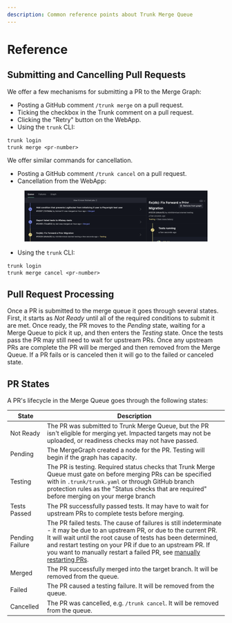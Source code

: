 ```yaml
---
description: Common reference points about Trunk Merge Queue
---
```


# Reference

## Submitting and Cancelling Pull Requests

We offer a few mechanisms for submitting a PR to the Merge Graph:

* Posting a GitHub comment `/trunk merge` on a pull request.
* Ticking the checkbox in the Trunk comment on a pull request.
* Clicking the "Retry" button on the WebApp.
* Using the `trunk` CLI:

```
trunk login
trunk merge <pr-number>
```

We offer similar commands for cancellation.

* Posting a GitHub comment `/trunk cancel` on a pull request.
* Cancellation from the WebApp:

<figure><img src="../.gitbook/assets/image (16).png" alt=""><figcaption></figcaption></figure>

* Using the `trunk` CLI:

```
trunk login
trunk merge cancel <pr-number>
```

## Pull Request Processing

Once a PR is submitted to the merge queue it goes through several states. First, it starts as _Not Ready_ until all of the required conditions to submit it are met. Once ready, the PR moves to the _Pending_ state, waiting for a Merge Queue to pick it up, and then enters the _Testing_ state. Once the tests pass the PR may still need to wait for upstream PRs. Once any upstream PRs are complete the PR will be merged and then removed from the Merge Queue. If a PR fails or is canceled then it will go to the failed or canceled state.

## PR States

A PR's lifecycle in the Merge Queue goes through the following states:

| State           | Description                                                                                                                                                                                                                                                                                                                                                                                         |
| --------------- | --------------------------------------------------------------------------------------------------------------------------------------------------------------------------------------------------------------------------------------------------------------------------------------------------------------------------------------------------------------------------------------------------- |
| Not Ready       | The PR was submitted to Trunk Merge Queue, but the PR isn't eligible for merging yet. Impacted targets may not be uploaded, or readiness checks may not have passed.                                                                                                                                                                                                                                |
| Pending         | The MergeGraph created a node for the PR. Testing will begin if the graph has capacity.                                                                                                                                                                                                                                                                                                             |
| Testing         | The PR is testing. Required status checks that Trunk Merge Queue must gate on before merging PRs can be specified with in `.trunk/trunk.yaml` or through GitHub branch protection rules as the "Status checks that are required" before merging on your merge branch                                                                                                                                |
| Tests Passed    | The PR successfully passed tests. It may have to wait for upstream PRs to complete tests before merging.                                                                                                                                                                                                                                                                                            |
| Pending Failure | The PR failed tests. The cause of failures is still indeterminate - it may be due to an upstream PR, or due to the current PR. It will wait until the root cause of tests has been determined, and restart testing on your PR if due to an upstream PR. If you want to manually restart a failed PR, see [manually restarting PRs](managing-merge-queue/using-the-webapp.md#restarting-failed-prs). |
| Merged          | The PR successfully merged into the target branch. It will be removed from the queue.                                                                                                                                                                                                                                                                                                               |
| Failed          | The PR caused a testing failure. It will be removed from the queue.                                                                                                                                                                                                                                                                                                                                 |
| Cancelled       | The PR was cancelled, e.g. `/trunk cancel`. It will be removed from the queue.                                                                                                                                                                                                                                                                                                                      |
